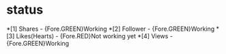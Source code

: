# status
*[1] Shares - {Fore.GREEN}Working
*[2] Follower - {Fore.GREEN}Working
*[3] Likes(Hearts) - {Fore.RED}Not working yet
*[4] Views - {Fore.GREEN}Working

